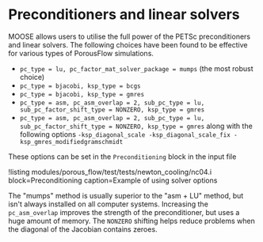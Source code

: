 # Preconditioners and linear solvers

MOOSE allows users to utilise the full power of the PETSc preconditioners and
linear solvers.  The following choices have been found to be effective for
various types of PorousFlow simulations.

- `pc_type = lu, pc_factor_mat_solver_package = mumps` (the most robust choice)
- `pc_type = bjacobi, ksp_type = bcgs`
- `pc_type = bjacobi, ksp_type = gmres`
- `pc_type = asm, pc_asm_overlap = 2, sub_pc_type = lu, sub_pc_factor_shift_type = NONZERO, ksp_type = gmres`
- `pc_type = asm, pc_asm_overlap = 2, sub_pc_type = lu, sub_pc_factor_shift_type = NONZERO, ksp_type = gmres` along with the following options `-ksp_diagonal_scale -ksp_diagonal_scale_fix -ksp_gmres_modifiedgramschmidt`

These options can be set in the `Preconditioning` block in the input file

!listing modules/porous_flow/test/tests/newton_cooling/nc04.i block=Preconditioning caption=Example of using solver options

The "mumps" method is usually superior to the "asm + LU" method, but isn't always installed on all computer systems.  Increasing the `pc_asm_overlap` improves the strength of the preconditioner, but uses a huge amount of memory.  The `NONZERO` shifting helps reduce problems when the diagonal of the Jacobian contains zeroes.

